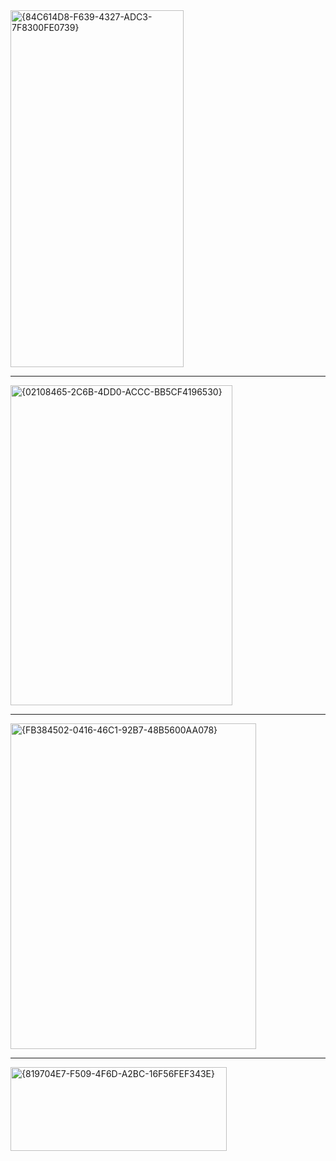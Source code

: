 <img width="277" height="571" alt="{84C614D8-F639-4327-ADC3-7F8300FE0739}" src="https://github.com/user-attachments/assets/1d7eef8c-2395-49e4-9f53-9527b53dc64a" />

---

<img width="355" height="512" alt="{02108465-2C6B-4DD0-ACCC-BB5CF4196530}" src="https://github.com/user-attachments/assets/00a7a50e-3ed4-4ba7-966f-f7d490d8bc45" />

---

<img width="393" height="521" alt="{FB384502-0416-46C1-92B7-48B5600AA078}" src="https://github.com/user-attachments/assets/2ccf403c-5ac5-4f55-8e8b-af9fc30547cc" />

---

<img width="346" height="134" alt="{819704E7-F509-4F6D-A2BC-16F56FEF343E}" src="https://github.com/user-attachments/assets/8189ff50-348f-427c-96be-349b916fb4fc" />

